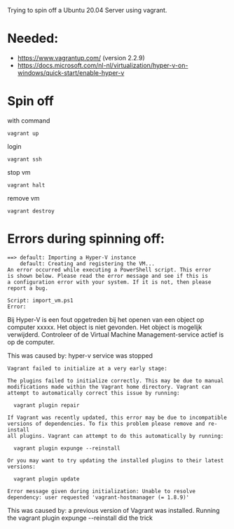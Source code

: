 Trying to spin off a Ubuntu 20.04 Server using vagrant.
# Needed:
 - https://www.vagrantup.com/ (version 2.2.9)
 - https://docs.microsoft.com/nl-nl/virtualization/hyper-v-on-windows/quick-start/enable-hyper-v

 
# Spin off 
with command 
```
vagrant up
```
login 
```
vagrant ssh
```
stop vm
```
vagrant halt
```
remove vm
```
vagrant destroy
```


# Errors during spinning off:

```
==> default: Importing a Hyper-V instance
    default: Creating and registering the VM...
An error occurred while executing a PowerShell script. This error
is shown below. Please read the error message and see if this is
a configuration error with your system. If it is not, then please
report a bug.

Script: import_vm.ps1
Error:
```
Bij Hyper-V is een fout opgetreden bij het openen van een object op computer xxxxx. Het object is niet gevonden. Het object is mogelijk verwijderd. Controleer of de Virtual Machine Management-service actief is op de computer.

This was caused by: hyper-v service was stopped

```
Vagrant failed to initialize at a very early stage:

The plugins failed to initialize correctly. This may be due to manual
modifications made within the Vagrant home directory. Vagrant can
attempt to automatically correct this issue by running:

  vagrant plugin repair

If Vagrant was recently updated, this error may be due to incompatible
versions of dependencies. To fix this problem please remove and re-install
all plugins. Vagrant can attempt to do this automatically by running:

  vagrant plugin expunge --reinstall

Or you may want to try updating the installed plugins to their latest
versions:

  vagrant plugin update

Error message given during initialization: Unable to resolve dependency: user requested 'vagrant-hostmanager (= 1.8.9)'
```

This was caused by: a previous version of Vagrant was installed. Running the vagrant plugin expunge --reinstall did the trick

